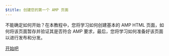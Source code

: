 ```yaml
---
$title: 创建您的第一个 AMP 页面
---
```


不能确定如何开始？在本教程中，您将学习如何创建基本的 AMP HTML 页面，如何将该页面暂存并验证其是否符合 AMP 要求，最后，您将学习如何准备好该页面以进行发布和分发。

<div class="prev-next-buttons">
<a class="button" href="{{g.doc('/content/docs/getting_started/create/basic_markup.md', locale=doc.locale).url.path}}"><span class="arrow-next">开始吧</span></a>
</div>
